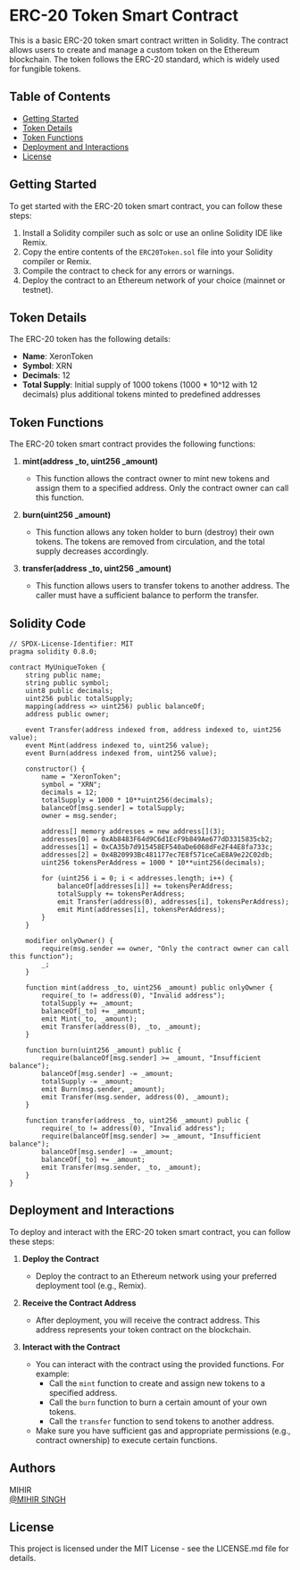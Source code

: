 # ERC-20 Token Smart Contract

This is a basic ERC-20 token smart contract written in Solidity. The contract allows users to create and manage a custom token on the Ethereum blockchain. The token follows the ERC-20 standard, which is widely used for fungible tokens.

## Table of Contents
- [Getting Started](#getting-started)
- [Token Details](#token-details)
- [Token Functions](#token-functions)
- [Deployment and Interactions](#deployment-and-interactions)
- [License](#license)

## Getting Started

To get started with the ERC-20 token smart contract, you can follow these steps:

1. Install a Solidity compiler such as solc or use an online Solidity IDE like Remix.
2. Copy the entire contents of the `ERC20Token.sol` file into your Solidity compiler or Remix.
3. Compile the contract to check for any errors or warnings.
4. Deploy the contract to an Ethereum network of your choice (mainnet or testnet).

## Token Details

The ERC-20 token has the following details:

- **Name**: XeronToken
- **Symbol**: XRN
- **Decimals**: 12
- **Total Supply**: Initial supply of 1000 tokens (1000 * 10^12 with 12 decimals) plus additional tokens minted to predefined addresses

## Token Functions

The ERC-20 token smart contract provides the following functions:

1. **mint(address _to, uint256 _amount)**
   - This function allows the contract owner to mint new tokens and assign them to a specified address. Only the contract owner can call this function.

2. **burn(uint256 _amount)**
   - This function allows any token holder to burn (destroy) their own tokens. The tokens are removed from circulation, and the total supply decreases accordingly.

3. **transfer(address _to, uint256 _amount)**
   - This function allows users to transfer tokens to another address. The caller must have a sufficient balance to perform the transfer.
  

## Solidity Code

```solidity
// SPDX-License-Identifier: MIT
pragma solidity 0.8.0;

contract MyUniqueToken {
    string public name;
    string public symbol;
    uint8 public decimals;
    uint256 public totalSupply;
    mapping(address => uint256) public balanceOf;
    address public owner;

    event Transfer(address indexed from, address indexed to, uint256 value);
    event Mint(address indexed to, uint256 value);
    event Burn(address indexed from, uint256 value);

    constructor() {
        name = "XeronToken";
        symbol = "XRN";
        decimals = 12;
        totalSupply = 1000 * 10**uint256(decimals);
        balanceOf[msg.sender] = totalSupply;
        owner = msg.sender;

        address[] memory addresses = new address[](3);
        addresses[0] = 0xAb8483F64d9C6d1EcF9b849Ae677dD3315835cb2;
        addresses[1] = 0xCA35b7d915458EF540aDe6068dFe2F44E8fa733c;
        addresses[2] = 0x4B20993Bc481177ec7E8f571ceCaE8A9e22C02db;
        uint256 tokensPerAddress = 1000 * 10**uint256(decimals);

        for (uint256 i = 0; i < addresses.length; i++) {
            balanceOf[addresses[i]] += tokensPerAddress;
            totalSupply += tokensPerAddress;
            emit Transfer(address(0), addresses[i], tokensPerAddress);
            emit Mint(addresses[i], tokensPerAddress);
        }
    }

    modifier onlyOwner() {
        require(msg.sender == owner, "Only the contract owner can call this function");
        _;
    }

    function mint(address _to, uint256 _amount) public onlyOwner {
        require(_to != address(0), "Invalid address");
        totalSupply += _amount;
        balanceOf[_to] += _amount;
        emit Mint(_to, _amount);
        emit Transfer(address(0), _to, _amount);
    }

    function burn(uint256 _amount) public {
        require(balanceOf[msg.sender] >= _amount, "Insufficient balance");
        balanceOf[msg.sender] -= _amount;
        totalSupply -= _amount;
        emit Burn(msg.sender, _amount);
        emit Transfer(msg.sender, address(0), _amount);
    }

    function transfer(address _to, uint256 _amount) public {
        require(_to != address(0), "Invalid address");
        require(balanceOf[msg.sender] >= _amount, "Insufficient balance");
        balanceOf[msg.sender] -= _amount;
        balanceOf[_to] += _amount;
        emit Transfer(msg.sender, _to, _amount);
    }
}
```
     
## Deployment and Interactions

To deploy and interact with the ERC-20 token smart contract, you can follow these steps:

1. **Deploy the Contract**
   - Deploy the contract to an Ethereum network using your preferred deployment tool (e.g., Remix).

2. **Receive the Contract Address**
   - After deployment, you will receive the contract address. This address represents your token contract on the blockchain.

3. **Interact with the Contract**
   - You can interact with the contract using the provided functions. For example:
     - Call the `mint` function to create and assign new tokens to a specified address.
     - Call the `burn` function to burn a certain amount of your own tokens.
     - Call the `transfer` function to send tokens to another address.
   - Make sure you have sufficient gas and appropriate permissions (e.g., contract ownership) to execute certain functions.
     
## Authors

MIHIR  
[@MIHIR SINGH](https://www.linkedin.com/in/mihir-singh-0974832a8)

## License

This project is licensed under the MIT License - see the LICENSE.md file for details.


